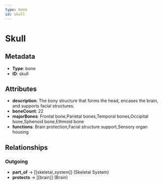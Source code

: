 ```yaml
---
type: bone
id: skull
---
```


# Skull

## Metadata

- **Type**: bone
- **ID**: skull

## Attributes

- **description**: The bony structure that forms the head, encases the brain, and supports facial structures.
- **boneCount**: 22
- **majorBones**: Frontal bone,Parietal bones,Temporal bones,Occipital bone,Sphenoid bone,Ethmoid bone
- **functions**: Brain protection,Facial structure support,Sensory organ housing

## Relationships

### Outgoing

- **part_of** → [[skeletal_system]] (Skeletal System)
- **protects** → [[brain]] (Brain)

